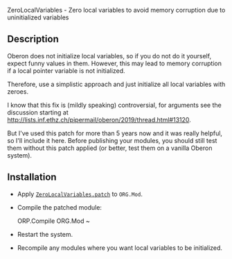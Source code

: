 ZeroLocalVariables - Zero local variables to avoid memory corruption due to uninitialized variables

Description
-----------

Oberon does not initialize local variables, so if you do not do it yourself, expect
funny values in them. However, this may lead to memory corruption if a local pointer
variable is not initialized.

Therefore, use a simplistic approach and just initialize all local variables
with zeroes.

I know that this fix is (mildly speaking) controversial, for arguments see the
discussion starting at <http://lists.inf.ethz.ch/pipermail/oberon/2019/thread.html#13120>.

But I've used this patch for more than 5 years now and it was really helpful, so I'll
include it here. Before publishing your modules, you should still test them without
this patch applied (or better, test them on a vanilla Oberon system).

Installation
------------

- Apply [`ZeroLocalVariables.patch`](ZeroLocalVariables.patch) to `ORG.Mod`.

- Compile the patched module:

    ORP.Compile ORG.Mod ~

- Restart the system.

- Recompile any modules where you want local variables to be initialized.